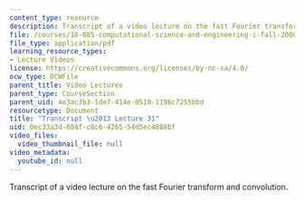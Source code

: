 ```yaml
---
content_type: resource
description: Transcript of a video lecture on the fast Fourier transform and convolution.
file: /courses/18-085-computational-science-and-engineering-i-fall-2008/0ec33a3d684fc8c6426554d5ec4888bf_18-085F08-L31.pdf
file_type: application/pdf
learning_resource_types:
- Lecture Videos
license: https://creativecommons.org/licenses/by-nc-sa/4.0/
ocw_type: OCWFile
parent_title: Video Lectures
parent_type: CourseSection
parent_uid: 4e3ac3b3-1de7-414e-0518-1196c7255bbd
resourcetype: Document
title: "Transcript \u2013 Lecture 31"
uid: 0ec33a3d-684f-c8c6-4265-54d5ec4888bf
video_files:
  video_thumbnail_file: null
video_metadata:
  youtube_id: null
---
```

Transcript of a video lecture on the fast Fourier transform and convolution.